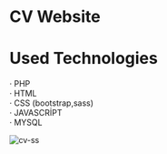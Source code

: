 # CV Website

# Used Technologies

· PHP<br>
· HTML<br>
· CSS (bootstrap,sass) <br>
· JAVASCRİPT<br>
· MYSQL<br>

![cv-ss](https://user-images.githubusercontent.com/40199261/124390627-2a514700-dcf5-11eb-80e6-decefd427e3e.png)
